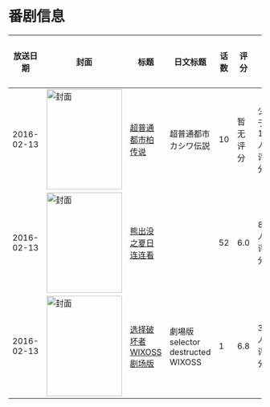 # 番剧信息

|放送日期|封面|标题|日文标题|话数|评分|评分人数|
|---|---|---|---|---|---|---|
|2016-02-13|<img src="https://lain.bgm.tv/pic/cover/c/fa/f6/310817_Kh9bA.jpg" alt="封面" style="width:150px;height:200px;object-fit:cover;">|[超普通都市柏传说](https://bangumi.tv/subject/310817)|超普通都市カシワ伝説|10|暂无评分|少于10人评分|
|2016-02-13|<img src="https://lain.bgm.tv/pic/cover/c/55/f0/367468_0Bzhm.jpg" alt="封面" style="width:150px;height:200px;object-fit:cover;">|[熊出没之夏日连连看](https://bangumi.tv/subject/367468)||52|6.0|84人评分|
|2016-02-13|<img src="https://lain.bgm.tv/pic/cover/c/13/76/131540_G775z.jpg" alt="封面" style="width:150px;height:200px;object-fit:cover;">|[选择破坏者WIXOSS剧场版](https://bangumi.tv/subject/131540)|劇場版 selector destructed WIXOSS|1|6.8|366人评分|
